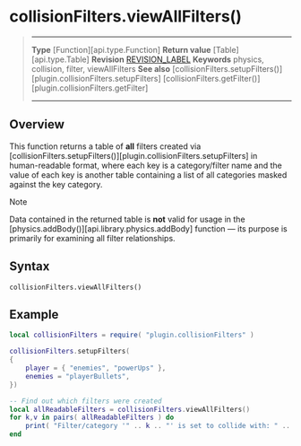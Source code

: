 # collisionFilters.viewAllFilters()

> --------------------- ------------------------------------------------------------------------------------------
> __Type__              [Function][api.type.Function]
> __Return value__      [Table][api.type.Table]
> __Revision__          [REVISION_LABEL](REVISION_URL)
> __Keywords__          physics, collision, filter, viewAllFilters
> __See also__			[collisionFilters.setupFilters()][plugin.collisionFilters.setupFilters]
>						[collisionFilters.getFilter()][plugin.collisionFilters.getFilter]
> --------------------- ------------------------------------------------------------------------------------------


## Overview

This function returns a table of __all__ filters created via [collisionFilters.setupFilters()][plugin.collisionFilters.setupFilters] in <nobr>human-readable</nobr> format, where each key is a category/filter name and the value of each key is another table containing a list of all categories masked against the key category.

<div class="guide-notebox">
<div class="notebox-title">Note</div>

Data contained in the returned table is __not__ valid for usage in the [physics.addBody()][api.library.physics.addBody] function&nbsp;&mdash; its&nbsp;purpose is primarily for examining all filter relationships.

</div>


## Syntax

	collisionFilters.viewAllFilters()


## Example

``````lua
local collisionFilters = require( "plugin.collisionFilters" )

collisionFilters.setupFilters(
{
	player = { "enemies", "powerUps" },
	enemies = "playerBullets",
})

-- Find out which filters were created
local allReadableFilters = collisionFilters.viewAllFilters()
for k,v in pairs( allReadableFilters ) do
	print( "Filter/category '" .. k .. "' is set to collide with: " .. table.concat( v, ", " ) )
end
``````
